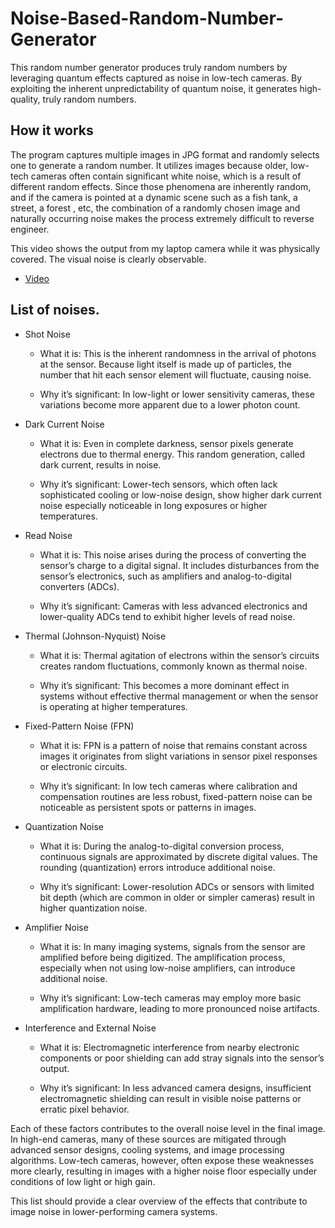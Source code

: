 # Noise-Based-Random-Number-Generator
This random number generator produces truly random numbers by leveraging quantum effects captured as noise in low-tech cameras. By exploiting the inherent unpredictability of quantum noise, it generates high-quality, truly random numbers.


## How it works

The program captures multiple images in JPG format and randomly selects one to generate a random number.
It utilizes images because older, low-tech cameras often contain significant white noise, which is a result of different random effects. Since those phenomena are inherently random, and if the camera is pointed at a dynamic scene such as a fish tank, a street, a forest , etc, the combination of a randomly chosen image and naturally occurring noise makes the process extremely difficult to reverse engineer.


This video shows the output from my laptop camera while it was physically covered. The visual noise is clearly observable.
    
* [Video](https://youtu.be/WqcqhsS5VLI)


## List of noises.

* Shot Noise

    * What it is: This is the inherent randomness in the arrival of photons at the sensor. Because light itself is made up of particles, the number that hit each sensor element will fluctuate, causing noise.

    * Why it’s significant: In low-light or lower sensitivity cameras, these variations become more apparent due to a lower photon count.

* Dark Current Noise

    * What it is: Even in complete darkness, sensor pixels generate electrons due to thermal energy. This random generation, called dark current, results in noise.

    * Why it’s significant: Lower-tech sensors, which often lack sophisticated cooling or low-noise design, show higher dark current noise especially noticeable in long exposures or higher temperatures.

* Read Noise

    * What it is: This noise arises during the process of converting the sensor’s charge to a digital signal. It includes disturbances from the sensor’s electronics, such as amplifiers and analog-to-digital converters (ADCs).

    * Why it’s significant: Cameras with less advanced electronics and lower-quality ADCs tend to exhibit higher levels of read noise.

* Thermal (Johnson-Nyquist) Noise

    * What it is: Thermal agitation of electrons within the sensor’s circuits creates random fluctuations, commonly known as thermal noise.

    * Why it’s significant: This becomes a more dominant effect in systems without effective thermal management or when the sensor is operating at higher temperatures.

* Fixed-Pattern Noise (FPN)

    * What it is: FPN is a pattern of noise that remains constant across images it originates from slight variations in sensor pixel responses or electronic circuits.

    * Why it’s significant: In low tech cameras where calibration and compensation routines are less robust, fixed-pattern noise can be noticeable as persistent spots or patterns in images.

* Quantization Noise

    * What it is: During the analog-to-digital conversion process, continuous signals are approximated by discrete digital values. The rounding (quantization) errors introduce additional noise.

    * Why it’s significant: Lower-resolution ADCs or sensors with limited bit depth (which are common in older or simpler cameras) result in higher quantization noise.

* Amplifier Noise

    * What it is: In many imaging systems, signals from the sensor are amplified before being digitized. The amplification process, especially when not using low-noise amplifiers, can introduce additional noise.

    * Why it’s significant: Low-tech cameras may employ more basic amplification hardware, leading to more pronounced noise artifacts.

* Interference and External Noise

    * What it is: Electromagnetic interference from nearby electronic components or poor shielding can add stray signals into the sensor’s output.

    * Why it’s significant: In less advanced camera designs, insufficient electromagnetic shielding can result in visible noise patterns or erratic pixel behavior.

Each of these factors contributes to the overall noise level in the final image. In high-end cameras, many of these sources are mitigated through advanced sensor designs, cooling systems, and image processing algorithms. Low-tech cameras, however, often expose these weaknesses more clearly, resulting in images with a higher noise floor especially under conditions of low light or high gain.

This list should provide a clear overview of the effects that contribute to image noise in lower-performing camera systems.